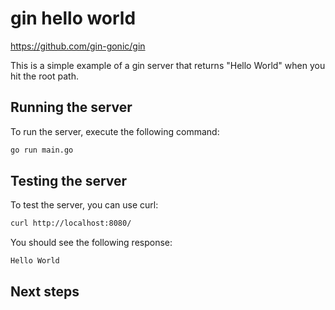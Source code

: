 # gin hello world

https://github.com/gin-gonic/gin

This is a simple example of a gin server that returns "Hello World" when you hit the root path.

## Running the server

To run the server, execute the following command:

```bash
go run main.go
```

## Testing the server

To test the server, you can use curl:

```bash
curl http://localhost:8080/
```

You should see the following response:

```
Hello World
```

## Next steps
